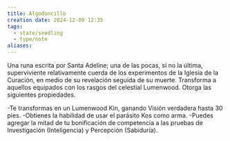 ```yaml
---
title: Algodoncillo
creation date: 2024-12-09 12:35
tags:
  - state/seedling
  - type/note
aliases:
---
```

Una runa escrita por Santa Adeline; una de las pocas, si no la última, superviviente relativamente cuerda de los experimentos de la Iglesia de la Curación, en medio de su revelación seguida de su muerte. Transforma a aquellos equipados con los rasgos del celestial Lumenwood. Otorga las siguientes propiedades.

-Te transformas en un Lumenwood Kin, ganando Visión verdadera hasta 30 pies.
-Obtienes la habilidad de usar el parásito Kos como arma.
-Puedes agregar la mitad de tu bonificación de competencia a las pruebas de Investigación
(Inteligencia) y Percepción (Sabiduría).

